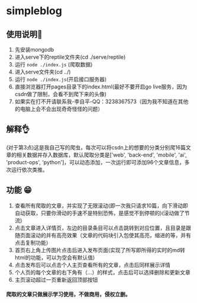 # simpleblog
## 使用说明📓
1. 先安装mongodb
2. 进入serve下的reptile文件夹(cd ./serve/reptile)
3. 运行 ```node ./index.js``` (爬取数据)
4. 进入serve文件夹(cd ../)
5. 运行 ```node ./index.js```(开启接口服务器)
6. 直接浏览器打开pages目录下的index.html(最好不要开启go live服务，因为csdn做了限制，会看不到爬下来的头像)
7. 如果实在打不开请联系我-李自平-QQ：3238367573（因为我不知道在其他的电脑上会不会出现奇奇怪怪的问题）
## 解释👌
(对于第3点)这是我自己写的爬虫，每次可以将csdn上的想要的分类分别爬16篇文章的相关数据并存入数据库，默认爬取分类是['web', 'back-end', 'mobile', 'ai', 'product-ops', 'python']，可以动态添加，一次运行即可添加96个文章信息，多次运行依次类推。
## 功能 😁
1. 查看所有爬取的文章，并实现了无限滚动(即一次我只请求10篇，向下滑动即自动获取，只要你滑动的手速不是特别恐怖，是感觉不到停顿的)(滚动做了节流)
2. 点击文章进入详情页，左边的目录条目可以点击跳转到对应位置，且目录是跟随页面滚动的并有高亮效果（文章的代码块引入包使其高亮，缩进的等，并有点击复制功能）
3. 首页右上角上传图片点击后进入发布页面(实现了所写即所得的实时的md转html的功能，可以为空会有默认值)
4. 点击发布后可以点击个人主页查看所有的文章，点击后同样展示详情
5. 个人页的每个文章的右下角有（...）的样式，点击后可以选择删除和更新文章
6. 主页滚动超过一页重新返回顶部按钮
#### 爬取的文章只做展示学习使用，不做商用，侵权立删。
